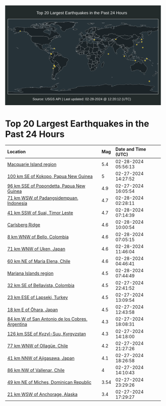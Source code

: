 ![Map](./map.png)

# Top 20 Largest Earthquakes in the Past 24 Hours

| Location | Mag | Date and Time (UTC) |
|:---|:---|:---|
| [Macquarie Island region](https://earthquake.usgs.gov/earthquakes/eventpage/us6000mfkb) | 5.4 | 02-28-2024 05:56:13 |
| [100 km SE of Kokopo, Papua New Guinea](https://earthquake.usgs.gov/earthquakes/eventpage/us7000m1ur) | 5 | 02-27-2024 14:27:52 |
| [96 km SSE of Popondetta, Papua New Guinea](https://earthquake.usgs.gov/earthquakes/eventpage/us7000m1ux) | 4.9 | 02-27-2024 16:05:54 |
| [71 km WSW of Padangsidempuan, Indonesia](https://earthquake.usgs.gov/earthquakes/eventpage/us6000mfjf) | 4.7 | 02-28-2024 02:28:11 |
| [41 km SSW of Suai, Timor Leste](https://earthquake.usgs.gov/earthquakes/eventpage/us6000mfki) | 4.7 | 02-28-2024 07:14:39 |
| [Carlsberg Ridge](https://earthquake.usgs.gov/earthquakes/eventpage/us6000mfky) | 4.6 | 02-28-2024 10:00:54 |
| [8 km WNW of Bello, Colombia](https://earthquake.usgs.gov/earthquakes/eventpage/us6000mfkh) | 4.6 | 02-28-2024 07:05:15 |
| [71 km WNW of Uken, Japan](https://earthquake.usgs.gov/earthquakes/eventpage/us6000mfl7) | 4.6 | 02-28-2024 11:46:04 |
| [60 km NE of María Elena, Chile](https://earthquake.usgs.gov/earthquakes/eventpage/us6000mfjw) | 4.6 | 02-28-2024 04:46:41 |
| [Mariana Islands region](https://earthquake.usgs.gov/earthquakes/eventpage/us6000mfkl) | 4.5 | 02-28-2024 07:44:49 |
| [32 km SE of Bellavista, Colombia](https://earthquake.usgs.gov/earthquakes/eventpage/us6000mfie) | 4.5 | 02-27-2024 22:41:52 |
| [23 km ESE of Lapseki, Turkey](https://earthquake.usgs.gov/earthquakes/eventpage/us7000m1uj) | 4.5 | 02-27-2024 13:09:54 |
| [18 km E of Ōhara, Japan](https://earthquake.usgs.gov/earthquakes/eventpage/us7000m1ud) | 4.5 | 02-27-2024 12:43:58 |
| [84 km W of San Antonio de los Cobres, Argentina](https://earthquake.usgs.gov/earthquakes/eventpage/us6000mfgt) | 4.3 | 02-27-2024 18:08:31 |
| [126 km SSE of Kyzyl-Suu, Kyrgyzstan](https://earthquake.usgs.gov/earthquakes/eventpage/us7000m1uq) | 4.3 | 02-27-2024 14:18:00 |
| [77 km WNW of Ollagüe, Chile](https://earthquake.usgs.gov/earthquakes/eventpage/us6000mfi1) | 4.2 | 02-27-2024 21:27:26 |
| [41 km NNW of Ajigasawa, Japan](https://earthquake.usgs.gov/earthquakes/eventpage/us6000mfgy) | 4.1 | 02-27-2024 18:26:58 |
| [86 km NW of Vallenar, Chile](https://earthquake.usgs.gov/earthquakes/eventpage/us7000m1up) | 4 | 02-27-2024 14:10:43 |
| [49 km NE of Miches, Dominican Republic](https://earthquake.usgs.gov/earthquakes/eventpage/pr2024058001) | 3.54 | 02-27-2024 23:29:26 |
| [21 km WSW of Anchorage, Alaska](https://earthquake.usgs.gov/earthquakes/eventpage/ak0242o7grse) | 3.4 | 02-27-2024 17:29:27 |

